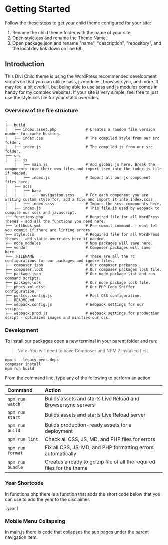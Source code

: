 # Getting Started 

Follow the these steps to get your child theme configured for your site: 

1. Rename the child theme folder with the name of your site. 
2. Open style.css and rename the Theme Name. 
3. Open package.json and rename "name", "description", "repository", and the local dev link down on line 68.


## Introduction

This Divi Child theme is using the WordPress recommended development scripts so that you can utilize sass, js modules, browser sync, and more. It may feel a bit overkill, but being able to use sass and js modules comes in handy for my complex websites. If your site is very simple, feel free to just use the style.css file for your static overrides. 

### Overview of the file structure 

    .
    ├── build
    |   ├── index.asset.php             # Creates a random file version number for cache busting.
    |   ├── index.css                   # The compiled style from our src folder.
    |   ├── index.js                    # The compiled js from our src folder.
    ├── src
    |   ├── js
        |   ├── main.js                 # Add global js here. Break the components into their own files and import them into the index.js file if needed.
    |   |   ├── index.js                # Import all our js component files here.
    |   ├── scss
    |   |   ├── base
    |   |   |   ├── navigation.scss     # For each component you are writing custom style for, add a file and import it into index.scss         
    |   |   ├── index.scss              # Import the scss components here.
    |   ├── index.js                    # This file is used by webpack to compile our scss and javascript.
    ├── functions.php                   # Required file for all WordPress Themes - add all the functions you need here. 
    ├── lefthook.yml                    # Pre-commit commands - wont let you commit if there are linting errors.
    ├── style.css                       # Required file for all WordPress themes - add static overrides here if needed.
    ├── node_modules                    # Npm packages will save here.
    ├── vendor                          # Composer packages will save here.
    ├── .FILENAME                       # These are all the rc configurations for our packages and ignore files.
    ├── composer.json                   # Our composer packages.
    ├── composer.lock                   # Our composer packages lock file.
    ├── package.json                    # Our node package list and run command scripts.
    ├── package.lock                    # Our node package lock file.
    ├── phpcs.xml.dist                  # Our PHP Code Sniffer configuration.
    ├── postcss.config.js               # Post CSS configuration. 
    ├── README.md
    ├── webpack.config.js               # Webpack settings for our scripts.
    ├── webpack.prod.js                 # Webpack settings for production script - optimizes images and minifies our css.


### Development

To install our packages open a new terminal in your parent folder and run: 
>Note: You will need to have Composer and NPM 7 installed first.

	npm i --legacy-peer-deps
	composer install
	npm run build

From the command line, type any of the following to perform an action:

Command | Action
:- | :-
`npm run watch` | Builds assets and starts Live Reload and Browsersync servers
`npm run start` | Builds assets and starts Live Reload server
`npm run build` | Builds production-ready assets for a deployment
`npm run lint` | Check all CSS, JS, MD, and PHP files for errors
`npm run format` | Fix all CSS, JS, MD, and PHP formatting errors automatically
`npm run bundle` | Creates a ready to go zip file of all the required files for the theme

### Year Shortcode

In functions.php there is a function that adds the short code below that you can use to add the year to the disclaimer.

	[year]

### Mobile Menu Collapsing

In main.js there is code that collapses the sub pages under the parent navigation item.
